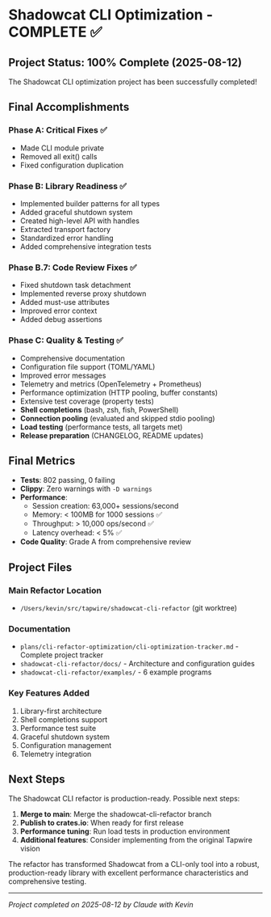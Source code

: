 # Shadowcat CLI Optimization - COMPLETE ✅

## Project Status: 100% Complete (2025-08-12)

The Shadowcat CLI optimization project has been successfully completed!

## Final Accomplishments

### Phase A: Critical Fixes ✅
- Made CLI module private
- Removed all exit() calls
- Fixed configuration duplication

### Phase B: Library Readiness ✅
- Implemented builder patterns for all types
- Added graceful shutdown system
- Created high-level API with handles
- Extracted transport factory
- Standardized error handling
- Added comprehensive integration tests

### Phase B.7: Code Review Fixes ✅
- Fixed shutdown task detachment
- Implemented reverse proxy shutdown
- Added must-use attributes
- Improved error context
- Added debug assertions

### Phase C: Quality & Testing ✅
- Comprehensive documentation
- Configuration file support (TOML/YAML)
- Improved error messages
- Telemetry and metrics (OpenTelemetry + Prometheus)
- Performance optimization (HTTP pooling, buffer constants)
- Extensive test coverage (property tests)
- **Shell completions** (bash, zsh, fish, PowerShell)
- **Connection pooling** (evaluated and skipped stdio pooling)
- **Load testing** (performance tests, all targets met)
- **Release preparation** (CHANGELOG, README updates)

## Final Metrics

- **Tests**: 802 passing, 0 failing
- **Clippy**: Zero warnings with `-D warnings`
- **Performance**:
  - Session creation: 63,000+ sessions/second
  - Memory: < 100MB for 1000 sessions ✅
  - Throughput: > 10,000 ops/second ✅
  - Latency overhead: < 5% ✅
- **Code Quality**: Grade A from comprehensive review

## Project Files

### Main Refactor Location
- `/Users/kevin/src/tapwire/shadowcat-cli-refactor` (git worktree)

### Documentation
- `plans/cli-refactor-optimization/cli-optimization-tracker.md` - Complete project tracker
- `shadowcat-cli-refactor/docs/` - Architecture and configuration guides
- `shadowcat-cli-refactor/examples/` - 6 example programs

### Key Features Added
1. Library-first architecture
2. Shell completions support
3. Performance test suite
4. Graceful shutdown system
5. Configuration management
6. Telemetry integration

## Next Steps

The Shadowcat CLI refactor is production-ready. Possible next steps:

1. **Merge to main**: Merge the shadowcat-cli-refactor branch
2. **Publish to crates.io**: When ready for first release
3. **Performance tuning**: Run load tests in production environment
4. **Additional features**: Consider implementing from the original Tapwire vision

The refactor has transformed Shadowcat from a CLI-only tool into a robust, production-ready library with excellent performance characteristics and comprehensive testing.

---

*Project completed on 2025-08-12 by Claude with Kevin*